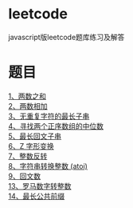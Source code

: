 # leetcode
javascript版leetcode题库练习及解答

# 题目
[1、两数之和](./answer/1.js) <br>
[2、两数相加](./answer/2.js) <br>
[3、无重复字符的最长子串](./answer/3.js) <br>
[4、寻找两个正序数组的中位数](./answer/4.js) <br>
[5、最长回文子串](./answer/5.js) <br>
[6、Z 字形变换](./answer/6.js) <br>
[7、整数反转](./answer/7.js) <br>
[8、字符串转换整数 (atoi)](./answer/8.js) <br>
[9、回文数](./answer/9.js) <br>
[13、罗马数字转整数](./answer/13.js) <br>
[14、最长公共前缀](./answer/14.js) <br>
